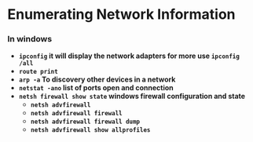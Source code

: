 # Enumerating Network Information

### In windows 
  - __`ipconfig` it will display the network adapters for more use `ipconfig /all`__
  - __`route print`__
  - __`arp -a` To discovery other devices in a network__
  - __`netstat -ano` list of ports open and connection__
  - __`netsh firewall show state` windows firewall configuration and state__
    - __`netsh advfirewall`__
    - __`netsh advfirewall firewall`__
    - __`netsh advfirewall firewall dump`__
    - __`netsh advfirewall show allprofiles`__
